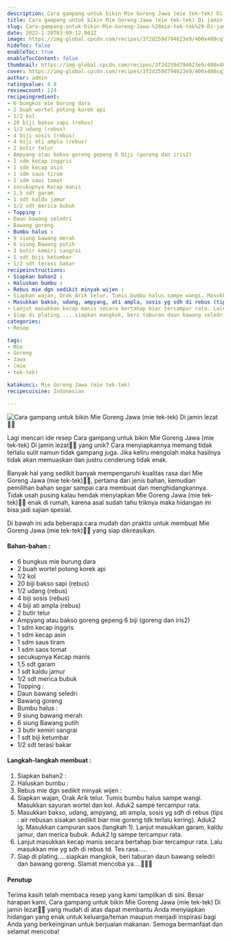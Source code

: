 ```yaml
---
description: Cara gampang untuk bikin Mie Goreng Jawa (mie tek-tek) Di jamin lezat"
title: Cara gampang untuk bikin Mie Goreng Jawa (mie tek-tek) Di jamin lezat
slug: Cara-gampang-untuk-bikin-Mie-Goreng-Jawa-%28mie-tek-tek%29-Di-jamin-lezat
date: 2022-1-20T03:09:12.063Z
image: https://img-global.cpcdn.com/recipes/3f2d259d794623e9/400x400cq70/photo.jpg
hideToc: false
enableToc: true
enableTocContent: false
thumbnail: https://img-global.cpcdn.com/recipes/3f2d259d794623e9/400x400cq70/photo.jpg
cover: https://img-global.cpcdn.com/recipes/3f2d259d794623e9/400x400cq70/photo.jpg
author: admin
ratingvalue: 4.8
reviewcount: 124
recipeingredient:
- 6 bungkus mie burung dara
- 2 buah wortel potong korek api
- 1/2 kol
- 20 biji bakso sapi (rebus)
- 1/2 udang (rebus)
- 4 biji sosis (rebus)
- 4 biji ati ampla (rebus)
- 2 butir telur
- Ampyang atau bakso goreng gepeng 6 biji (goreng dan iris2)
- 1 sdm kecap inggris
- 1 sdm kecap asin
- 1 sdm saus tiram
- 1 sdm saos tomat
- secukupnya Kecap manis
- 1,5 sdt garam
- 1 sdt kaldu jamur
- 1/2 sdt merica bubuk
- Topping :
- Daun bawang seledri
- Bawang goreng
- Bumbu halus :
- 9 siung bawang merah
- 6 siung Bawang putih
- 3 butir kemiri sangrai
- 1 sdt biji ketumbar
- 1/2 sdt terasi bakar
recipeinstructions:
- Siapkan bahan2 :
- Haluskan bumbu :
- Rebus mie dgn sedikit minyak wijen :
- Siapkan wajan, Orak Arik telur. Tumis bumbu halus sampe wangi. Masukkan sayuran wortel dan kol. Aduk2 sampe tercampur rata.
- Masukkan bakso, udang, ampyang, ati ampla, sosis yg sdh di rebus (tips : air rebusan sisakan sedikit biar mie goreng tdk terlalu kering). Aduk2 lg. Masukkan campuran saos (langkah 1). Lanjut masukkan garam, kaldu jamur, dan merica bubuk. Aduk2 lg sampe tercampur rata.
- Lanjut masukkan kecap manis secara bertahap biar tercampur rata. Lalu masukkan mie yg sdh di rebus td. Tes rasa.....
- Siap di plating.....siapkan mangkok, beri taburan daun bawang seledri dan bawang goreng. Slamat mencoba ya....🙏😁🥰
categories:
- Resep

tags:
- Mie
- Goreng
- Jawa
- (mie
- tek-tek)

katakunci: Mie Goreng Jawa (mie tek-tek)
recipecuisine: Indonesian

---
```


![Cara gampang untuk bikin Mie Goreng Jawa (mie tek-tek) Di jamin lezat👩‍🍳](https://img-global.cpcdn.com/recipes/3f2d259d794623e9/400x400cq70/photo.jpg)

Lagi mencari ide resep Cara gampang untuk bikin Mie Goreng Jawa (mie tek-tek) Di jamin lezat👩‍🍳 yang unik? Cara menyiapkannya memang tidak terlalu sulit namun tidak gampang juga. Jika keliru mengolah maka hasilnya tidak akan memuaskan dan justru cenderung tidak enak.

Banyak hal yang sedikit banyak mempengaruhi kualitas rasa dari Mie Goreng Jawa (mie tek-tek)👩‍🍳, pertama dari jenis bahan, kemudian pemilihan bahan segar sampai cara membuat dan menghidangkannya. Tidak usah pusing kalau hendak menyiapkan Mie Goreng Jawa (mie tek-tek)👩‍🍳 enak di rumah, karena asal sudah tahu triknya maka hidangan ini bisa jadi sajian spesial.

Di bawah ini ada beberapa cara mudah dan praktis untuk membuat Mie Goreng Jawa (mie tek-tek)👩‍🍳 yang siap dikreasikan.

<!--inarticleads1-->

#### Bahan-bahan :

- 6 bungkus mie burung dara
- 2 buah wortel potong korek api
- 1/2 kol
- 20 biji bakso sapi (rebus)
- 1/2 udang (rebus)
- 4 biji sosis (rebus)
- 4 biji ati ampla (rebus)
- 2 butir telur
- Ampyang atau bakso goreng gepeng 6 biji (goreng dan iris2)
- 1 sdm kecap inggris
- 1 sdm kecap asin
- 1 sdm saus tiram
- 1 sdm saos tomat
- secukupnya Kecap manis
- 1,5 sdt garam
- 1 sdt kaldu jamur
- 1/2 sdt merica bubuk
- Topping :
- Daun bawang seledri
- Bawang goreng
- Bumbu halus :
- 9 siung bawang merah
- 6 siung Bawang putih
- 3 butir kemiri sangrai
- 1 sdt biji ketumbar
- 1/2 sdt terasi bakar

<!--inarticleads2-->

#### Langkah-langkah membuat :

1. Siapkan bahan2 :
1. Haluskan bumbu :
1. Rebus mie dgn sedikit minyak wijen :
1. Siapkan wajan, Orak Arik telur. Tumis bumbu halus sampe wangi. Masukkan sayuran wortel dan kol. Aduk2 sampe tercampur rata.
1. Masukkan bakso, udang, ampyang, ati ampla, sosis yg sdh di rebus (tips : air rebusan sisakan sedikit biar mie goreng tdk terlalu kering). Aduk2 lg. Masukkan campuran saos (langkah 1). Lanjut masukkan garam, kaldu jamur, dan merica bubuk. Aduk2 lg sampe tercampur rata.
1. Lanjut masukkan kecap manis secara bertahap biar tercampur rata. Lalu masukkan mie yg sdh di rebus td. Tes rasa.....
1. Siap di plating.....siapkan mangkok, beri taburan daun bawang seledri dan bawang goreng. Slamat mencoba ya....🙏😁🥰

#### Penutup

Terima kasih telah membaca resep yang kami tampilkan di sini. Besar harapan kami, Cara gampang untuk bikin Mie Goreng Jawa (mie tek-tek) Di jamin lezat👩‍🍳 yang mudah di atas dapat membantu Anda menyiapkan hidangan yang enak untuk keluarga/teman maupun menjadi inspirasi bagi Anda yang berkeinginan untuk berjualan makanan. Semoga bermanfaat dan selamat mencoba!